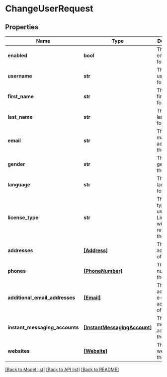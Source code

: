 # ChangeUserRequest

## Properties
Name | Type | Description | Notes
------------ | ------------- | ------------- | -------------
**enabled** | **bool** | The new enabled flag for the user | [optional] 
**username** | **str** | The new username for the user | [optional] 
**first_name** | **str** | The new first name for the user | [optional] 
**last_name** | **str** | The new last name for the user | [optional] 
**email** | **str** | The new e-mail address for the user | [optional] 
**gender** | **str** | The new gender for the user | [optional] 
**language** | **str** | The new language for the user | [optional] 
**license_type** | **str** | The license type of the user. LicenseType will be removed in the future. | [optional] 
**addresses** | [**[Address]**](Address.md) | The postal addresses of the user | [optional] 
**phones** | [**[PhoneNumber]**](PhoneNumber.md) | The phone numbers of the user | [optional] 
**additional_email_addresses** | [**[Email]**](Email.md) | The additional e-mail addresses of the user | [optional] 
**instant_messaging_accounts** | [**[InstantMessagingAccount]**](InstantMessagingAccount.md) | The instant messaging accounts of the user | [optional] 
**websites** | [**[Website]**](Website.md) | The websites of the user | [optional] 

[[Back to Model list]](../README.md#documentation-for-models) [[Back to API list]](../README.md#documentation-for-api-endpoints) [[Back to README]](../README.md)


